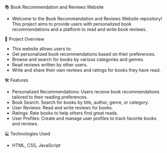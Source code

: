 📚 Book Recommendation and Reviews Website
- Welcome to the Book Recommendation and Reviews Website repository!
This project aims to provide users with personalized book recommendations and a platform to read and write book reviews.

🌟 Project Overview
- This website allows users to:
- Get personalized book recommendations based on their preferences.
- Browse and search for books by various categories and genres.
- Read reviews written by other users.
- Write and share their own reviews and ratings for books they have read.

🛠️ Features
- Personalized Recommendations: Users receive book recommendations tailored to their reading preferences.
- Book Search: Search for books by title, author, genre, or category.
- User Reviews: Read and write reviews for books.
- Ratings: Rate books to help others find great reads.
- User Profiles: Create and manage user profiles to track favorite books and reviews.

💻 Technologies Used
- HTML, CSS, JavaScript
